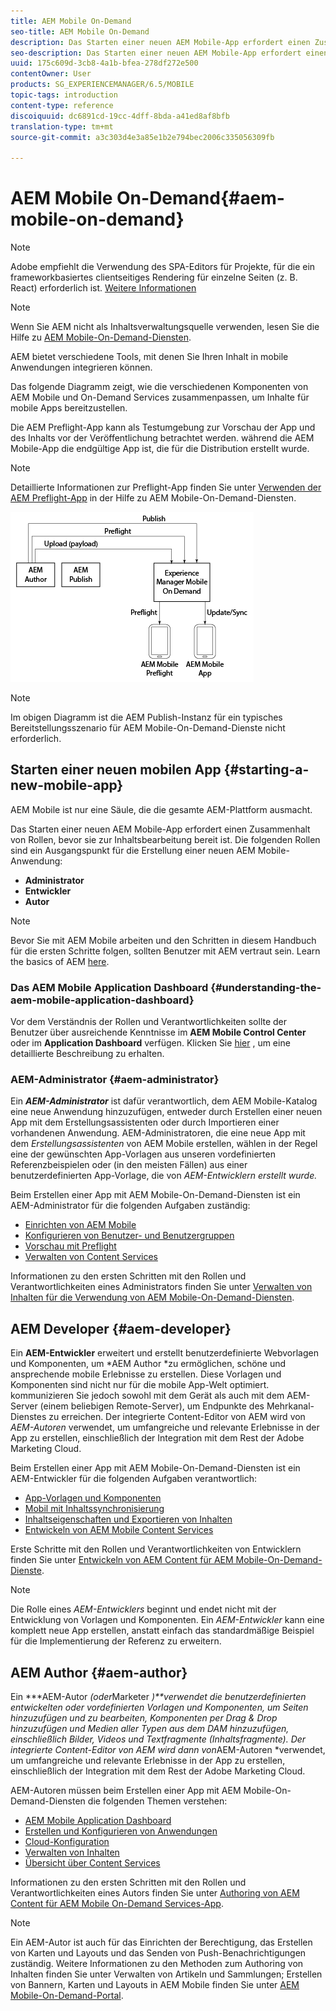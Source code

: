 ```yaml
---
title: AEM Mobile On-Demand
seo-title: AEM Mobile On-Demand
description: Das Starten einer neuen AEM Mobile-App erfordert einen Zusammenhalt von Rollen, bevor sie zur Inhaltsbearbeitung bereit ist. Folgen Sie dieser Seite, um mit den AEM Mobile-On-Demand-Diensten zu beginnen.
seo-description: Das Starten einer neuen AEM Mobile-App erfordert einen Zusammenhalt von Rollen, bevor sie zur Inhaltsbearbeitung bereit ist. Folgen Sie dieser Seite, um mit den AEM Mobile-On-Demand-Diensten zu beginnen.
uuid: 175c609d-3cb8-4a1b-bfea-278df272e500
contentOwner: User
products: SG_EXPERIENCEMANAGER/6.5/MOBILE
topic-tags: introduction
content-type: reference
discoiquuid: dc6891cd-19cc-4dff-8bda-a41ed8af8bfb
translation-type: tm+mt
source-git-commit: a3c303d4e3a85e1b2e794bec2006c335056309fb

---
```



# AEM Mobile On-Demand{#aem-mobile-on-demand}

>[!NOTE]
>
>Adobe empfiehlt die Verwendung des SPA-Editors für Projekte, für die ein frameworkbasiertes clientseitiges Rendering für einzelne Seiten (z. B. React) erforderlich ist. [Weitere Informationen](/help/sites-developing/spa-overview.md)

>[!NOTE]
>
>Wenn Sie AEM nicht als Inhaltsverwaltungsquelle verwenden, lesen Sie die Hilfe zu [AEM Mobile-On-Demand-Diensten](https://helpx.adobe.com/digital-publishing-solution/topics.html).

AEM bietet verschiedene Tools, mit denen Sie Ihren Inhalt in mobile Anwendungen integrieren können.

Das folgende Diagramm zeigt, wie die verschiedenen Komponenten von AEM Mobile und On-Demand Services zusammenpassen, um Inhalte für mobile Apps bereitzustellen.

Die AEM Preflight-App kann als Testumgebung zur Vorschau der App und des Inhalts vor der Veröffentlichung betrachtet werden. während die AEM Mobile-App die endgültige App ist, die für die Distribution erstellt wurde.

>[!NOTE]
>
>Detaillierte Informationen zur Preflight-App finden Sie unter [Verwenden der AEM Preflight-App](https://helpx.adobe.com/digital-publishing-solution/help/preflight-app.html) in der Hilfe zu AEM Mobile-On-Demand-Diensten.

![chlimage_1-171](assets/chlimage_1-171.png)

>[!NOTE]
>
>Im obigen Diagramm ist die AEM Publish-Instanz für ein typisches Bereitstellungsszenario für AEM Mobile-On-Demand-Dienste nicht erforderlich.

## Starten einer neuen mobilen App {#starting-a-new-mobile-app}

AEM Mobile ist nur eine Säule, die die gesamte AEM-Plattform ausmacht.

Das Starten einer neuen AEM Mobile-App erfordert einen Zusammenhalt von Rollen, bevor sie zur Inhaltsbearbeitung bereit ist. Die folgenden Rollen sind ein Ausgangspunkt für die Erstellung einer neuen AEM Mobile-Anwendung:

* **Administrator**
* **Entwickler**
* **Autor**

>[!NOTE]
>
>Bevor Sie mit AEM Mobile arbeiten und den Schritten in diesem Handbuch für die ersten Schritte folgen, sollten Benutzer mit AEM vertraut sein. Learn the basics of AEM [here](/help/sites-deploying/deploy.md).

### Das AEM Mobile Application Dashboard {#understanding-the-aem-mobile-application-dashboard}

Vor dem Verständnis der Rollen und Verantwortlichkeiten sollte der Benutzer über ausreichende Kenntnisse im **AEM Mobile Control Center** oder im **Application Dashboard** verfügen. Klicken Sie [hier](/help/mobile/mobile-apps-ondemand-application-dashboard.md) , um eine detaillierte Beschreibung zu erhalten.

### AEM-Administrator {#aem-administrator}

Ein ***AEM-Administrator*** ist dafür verantwortlich, dem AEM Mobile-Katalog eine neue Anwendung hinzuzufügen, entweder durch Erstellen einer neuen App mit dem Erstellungsassistenten oder durch Importieren einer vorhandenen Anwendung. AEM-Administratoren, die eine neue App mit dem *Erstellungsassistenten* von AEM Mobile erstellen, wählen in der Regel eine der gewünschten App-Vorlagen aus unseren vordefinierten Referenzbeispielen oder (in den meisten Fällen) aus einer benutzerdefinierten App-Vorlage, die von *AEM-Entwicklern erstellt wurde.*

Beim Erstellen einer App mit AEM Mobile-On-Demand-Diensten ist ein AEM-Administrator für die folgenden Aufgaben zuständig:

* [Einrichten von AEM Mobile](/help/mobile/aem-mobile-setup.md)
* [Konfigurieren von Benutzer- und Benutzergruppen](/help/mobile/aem-mobile-configure-users.md)
* [Vorschau mit Preflight](/help/mobile/aem-mobile-manage-ondemand-services.md)
* [Verwalten von Content Services](/help/mobile/developing-content-services.md)

Informationen zu den ersten Schritten mit den Rollen und Verantwortlichkeiten eines Administrators finden Sie unter [Verwalten von Inhalten für die Verwendung von AEM Mobile-On-Demand-Diensten](/help/mobile/aem-mobile.md).

## AEM Developer {#aem-developer}

Ein **AEM-Entwickler** erweitert und erstellt benutzerdefinierte Webvorlagen und Komponenten, um *AEM Author *zu ermöglichen, schöne und ansprechende mobile Erlebnisse zu erstellen. Diese Vorlagen und Komponenten sind nicht nur für die mobile App-Welt optimiert. kommunizieren Sie jedoch sowohl mit dem Gerät als auch mit dem AEM-Server (einem beliebigen Remote-Server), um Endpunkte des Mehrkanal-Dienstes zu erreichen. Der integrierte Content-Editor von AEM wird von *AEM-Autoren* verwendet, um umfangreiche und relevante Erlebnisse in der App zu erstellen, einschließlich der Integration mit dem Rest der Adobe Marketing Cloud.

Beim Erstellen einer App mit AEM Mobile-On-Demand-Diensten ist ein AEM-Entwickler für die folgenden Aufgaben verantwortlich:

* [App-Vorlagen und Komponenten](/help/mobile/app-templates-and-components1.md)
* [Mobil mit Inhaltssynchronisierung](/help/mobile/mobile-ondemand-contentsync.md)
* [Inhaltseigenschaften und Exportieren von Inhalten](/help/mobile/on-demand-content-properties-exporting.md)
* [Entwickeln von AEM Mobile Content Services](//help/mobile/developing-content-services.md)

Erste Schritte mit den Rollen und Verantwortlichkeiten von Entwicklern finden Sie unter [Entwickeln von AEM Content für AEM Mobile-On-Demand-Dienste](/help/mobile/aem-mobile-on-demand.md).

>[!NOTE]
>
>Die Rolle eines *AEM-Entwicklers* beginnt und endet nicht mit der Entwicklung von Vorlagen und Komponenten. Ein *AEM-Entwickler* kann eine komplett neue App erstellen, anstatt einfach das standardmäßige Beispiel für die Implementierung der Referenz zu erweitern.

## AEM Author {#aem-author}

Ein ***AEM-Autor *(oder*Marketer *)**verwendet die benutzerdefinierten entwickelten oder vordefinierten Vorlagen und Komponenten, um Seiten hinzuzufügen und zu bearbeiten, Komponenten per Drag &amp; Drop hinzuzufügen und Medien aller Typen aus dem DAM hinzuzufügen, einschließlich Bilder, Videos und Textfragmente (Inhaltsfragmente). Der integrierte Content-Editor von AEM wird dann von*AEM-Autoren *verwendet, um umfangreiche und relevante Erlebnisse in der App zu erstellen, einschließlich der Integration mit dem Rest der Adobe Marketing Cloud.

AEM-Autoren müssen beim Erstellen einer App mit AEM Mobile-On-Demand-Diensten die folgenden Themen verstehen:

* [AEM Mobile Application Dashboard](/help/mobile/mobile-apps-ondemand-application-dashboard.md)
* [Erstellen und Konfigurieren von Anwendungen](/help/mobile/mobile-apps-ondemand-application-create-configure-action.md)
* [Cloud-Konfiguration](/help/mobile/mobile-on-demand-associating-an-on-demand-app-to-cloud-configuration.md)
* [Verwalten von Inhalten](/help/mobile/mobile-apps-ondemand-manage-content-ondemand.md)
* [Übersicht über Content Services](/help/mobile/develop-content-as-a-service.md)

Informationen zu den ersten Schritten mit den Rollen und Verantwortlichkeiten eines Autors finden Sie unter [Authoring von AEM Content für AEM Mobile On-Demand Services-App](/help/mobile/mobile-apps-ondemand.md).

>[!NOTE]
>
>Ein AEM-Autor ist auch für das Einrichten der Berechtigung, das Erstellen von Karten und Layouts und das Senden von Push-Benachrichtigungen zuständig. Weitere Informationen zu den Methoden zum Authoring von Inhalten finden Sie unter Verwalten von Artikeln und Sammlungen; Erstellen von Bannern, Karten und Layouts in AEM Mobile finden Sie unter [AEM Mobile-On-Demand-Portal](https://helpx.adobe.com/digital-publishing-solution/topics.html#dynamicpod_reference_2).

